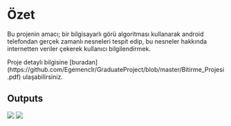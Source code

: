 <h1><b>Özet </b></h1>

<p>Bu projenin amacı; bir bilgisayarlı görü algoritması kullanarak android 
telefondan gerçek zamanlı nesneleri tespit edip, bu nesneler hakkında internetten 
veriler çekerek kullanıcı bilgilendirmek.</p>
<p>Proje detaylı bilgisine [buradan](https://github.com/Egemenclr/GraduateProject/blob/master/Bitirme_Projesi.pdf) ulaşabilirsiniz.</p>


## Outputs
![](https://github.com/Egemenclr/GraduateProject/blob/master/objectDetection.gif)
![](https://github.com/Egemenclr/GraduateProject/blob/master/numbeo.gif)
